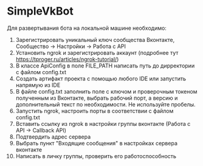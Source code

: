 # SimpleVkBot

Для развертывания бота на локальной машине необходимо:

1. Зарегистрировать уникальный ключ сообщества Вконтакте, Сообщество -> Настройки -> Работа с API
2. Установить ngrok и зарегистрировать аккаунт (подробнее тут https://tproger.ru/articles/ngrok-tutorial/)
3. В классе ApiConfig в поле FILE_PATH написать путь до дирректории с файлом config.txt
4. Создать артифакт проекта с помощью любого IDE или запустить напрямую из IDE
5. В файле config.txt заполнить поле с ключом и проверочным токеном полученным из Вконтакте, выбрать рабочий порт,
   а версию и дополнительный текст по необходимости. Не используйте пробелы.
6. Запустить ngrok, настроить порты в соответствии с файлом config.txt
7. Вставить ссылку из ngrok в настройки группы вконтакте (Работа с API -> Callback API)
8. Подтвердить адрес сервера
9. Выбрать пункт "Входящие сообщения" в настройках сервера вконтакте
10. Написать в личку группы, проверить его работоспособность
